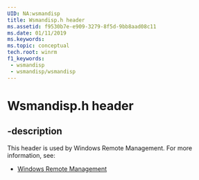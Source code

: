 ```yaml
---
UID: NA:wsmandisp
title: Wsmandisp.h header
ms.assetid: f9530b7e-e909-3279-8f5d-9bb8aad08c11
ms.date: 01/11/2019
ms.keywords: 
ms.topic: conceptual
tech.root: winrm
f1_keywords:
 - wsmandisp
 - wsmandisp/wsmandisp
---
```


# Wsmandisp.h header


## -description

This header is used by Windows Remote Management. For more information, see:

- [Windows Remote Management](../_winrm/index.md)

